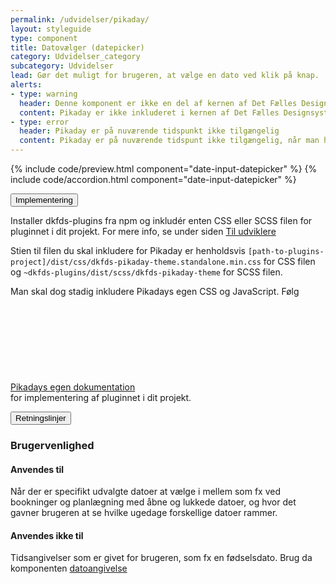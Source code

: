 ```yaml
---
permalink: /udvidelser/pikaday/
layout: styleguide
type: component
title: Datovælger (datepicker)
category: Udvidelser_category
subcategory: Udvidelser
lead: Gør det muligt for brugeren, at vælge en dato ved klik på knap.
alerts:
- type: warning
  header: Denne komponent er ikke en del af kernen af Det Fælles Designsystem
  content: Pikaday er ikke inkluderet i kernen af Det Fælles Designsystem. For at inkludere Pikaday skal der inkluderes et eksternt bibliotek, se implementeringsafsnittet nedenfor.<br><br>Det Fælles Designsystem har implementeret et tema til Pikaday, som findes i <a href="https://github.com/detfaellesdesignsystem/dkfds-plugins" class="icon-link">Plugins<svg class="icon-svg" focusable="false" aria-hidden="true" tabindex="-1"><use xlink:href="#open-in-new"></use></svg></a> projektet.
- type: error
  header: Pikaday er på nuværende tidspunkt ikke tilgængelig
  content: Pikaday er på nuværende tidspunt ikke tilgængelig, når man har en skærmlæser kørende. Vi har oprettet en sag hos tredjepart og afventer løsning.
---
```


{% include code/preview.html component="date-input-datepicker" %}
{% include code/accordion.html component="date-input-datepicker" %}
<div class="accordion accordion-bordered">
  <button class="button-unstyled accordion-button"
    aria-expanded="false" aria-controls="tech-docs">
    Implementering
  </button>
  <div id="tech-docs" class="accordion-content">
    <p>Installer dkfds-plugins fra npm og inkludér enten CSS eller SCSS filen for pluginnet i dit projekt. For mere info, se under siden <a href="/omdesignsystemet/tiludviklere/">Til udviklere</a></p>
    <p>Stien til filen du skal inkludere for Pikaday er henholdsvis <code>[path-to-plugins-project]/dist/css/dkfds-pikaday-theme.standalone.min.css</code> for CSS filen og <code>~dkfds-plugins/dist/scss/dkfds-pikaday-theme</code> for SCSS filen.</p>
    <p>Man skal dog stadig inkludere Pikadays egen CSS og JavaScript. Følg <a href="https://github.com/Pikaday/Pikaday" class="icon-link">Pikadays egen dokumentation<svg class="icon-svg" focusable="false" aria-hidden="true" tabindex="-1"><use xlink:href="#open-in-new"></use></svg></a> for implementering af pluginnet i dit projekt.</p> 
  </div>
</div>

<div class="accordion accordion-bordered accordion-docs">
  <button class="button-unstyled accordion-button"
      aria-expanded="true" aria-controls="guideline-docs">
    Retningslinjer
  </button>
  <div id="guideline-docs" class="accordion-content">
    <article>
      <section>
          <h3 class="h4">Brugervenlighed</h3>
          <h4 class="h5">Anvendes til</h4>
          <p>Når der er specifikt udvalgte datoer at vælge i mellem som fx ved bookninger og planlægning med åbne og lukkede datoer, og hvor det gavner brugeren at se hvilke ugedage forskellige datoer rammer.</p>
          <h4 class="h5">Anvendes ikke til</h4>
          <p>Tidsangivelser som er givet for brugeren, som fx en fødselsdato. Brug da komponenten <a href="/komponenter/form-controls/#datoangivelse" title="">datoangivelse</a></p>
      </section>
    </article>
  </div>
</div>
